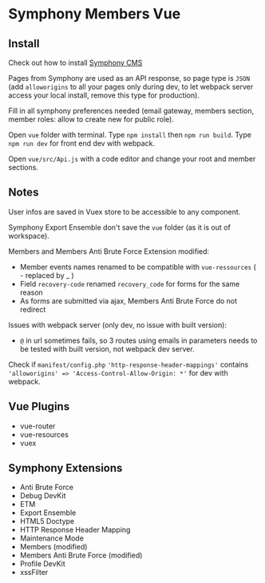 # Symphony Members Vue

Install
---

Check out how to install [Symphony CMS](https://github.com/symphonycms/symphony-2)

Pages from Symphony are used as an API response, so page type is `JSON` (add `alloworigins` to all your pages only during dev, to let webpack server access your local install, remove this type for production).

Fill in all symphony preferences needed (email gateway, members section, member roles: allow to create new for public role).

Open `vue` folder with terminal. Type `npm install` then `npm run build`. Type `npm run dev` for front end dev with webpack.

Open `vue/src/Api.js` with a code editor and change your root and member sections.

Notes
---

User infos are saved in Vuex store to be accessible to any component.

Symphony Export Ensemble don't save the `vue` folder (as it is out of workspace).

Members and Members Anti Brute Force Extension modified:

- Member events names renamed to be compatible with `vue-ressources` ( - replaced by _ )
- Field `recovery-code` renamed `recovery_code` for forms for the same reason
- As forms are submitted via ajax, Members Anti Brute Force do not redirect

Issues with webpack server (only dev, no issue with built version):

- `@` in url sometimes fails, so 3 routes using emails in parameters needs to be tested with built version, not webpack dev server.

Check if `manifest/config.php` `'http-response-header-mappings'` contains `'alloworigins' => 'Access-Control-Allow-Origin: *'` for dev with webpack.

Vue Plugins
---
- vue-router
- vue-resources
- vuex


Symphony Extensions
---
- Anti Brute Force
- Debug DevKit
- ETM
- Export Ensemble
- HTML5 Doctype
- HTTP Response Header Mapping
- Maintenance Mode
- Members (modified)
- Members Anti Brute Force (modified)
- Profile DevKit
- xssFilter
